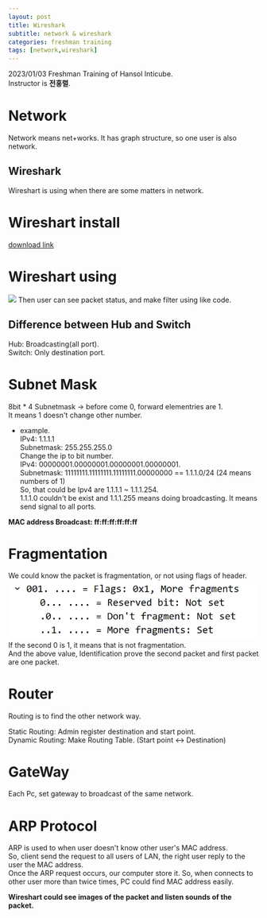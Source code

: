 ```yaml
---
layout: post
title: Wireshark
subtitle: network & wireshark
categories: freshman training
tags: [network,wireshark]
---
```


2023/01/03 Freshman Training of Hansol Inticube.  
Instructor is **전홍렬**.  

# Network  

Network means net+works. It has graph structure, so one user is also network.  

## Wireshark  

Wireshart is using when there are some matters in network.  
  
# Wireshart install  

[download link](https://www.wireshark.org/#download)  
  
# Wireshart using
  
<img src="/assets/images/posts/wireshark_capture.PNG"/>  
Then user can see packet status, and make filter using like code.  

## Difference between Hub and Switch
  
Hub: Broadcasting(all port).  
Switch: Only destination port.  
  
# Subnet Mask
  
8bit * 4
Subnetmask -> before come 0, forward elementries are 1.  
It means 1 doesn't change other number.  
  
* example.  
IPv4: 1.1.1.1  
Subnetmask: 255.255.255.0  
Change the ip to bit number.  
IPv4: 00000001.00000001.00000001.00000001.  
Subnetmask: 11111111.11111111.11111111.00000000 == 1.1.1.0/24 (24 means numbers of 1)  
So, that could be Ipv4 are 1.1.1.1 ~ 1.1.1.254.  
1.1.1.0 couldn't be exist and 1.1.1.255 means doing broadcasting. It means send signal to all ports.  
  
**MAC address Broadcast: ff:ff:ff:ff:ff:ff**
  
# Fragmentation
  
We could know the packet is fragmentation, or not using flags of header.  
<img src="/assets/posts/fragmentation.PNG"/>  
If the second 0 is 1, it means that is not fragmentation.  
And the above value, Identification prove the second packet and first packet are one packet.  
  
# Router
  
Routing is to find the other network way.  
  
Static Routing: Admin register destination and start point.  
Dynamic Routing: Make Routing Table. (Start point <-> Destination)  
  
# GateWay
  
Each Pc, set gateway to broadcast of the same network.  
  
# ARP Protocol
  
ARP is used to when user doesn't know other user's MAC address.  
So, client send the request to all users of LAN, the right user reply to the user the MAC address.  
Once the ARP request occurs, our computer store it. So, when connects to other user more than twice times, PC could find MAC address easily.  
  
**Wireshart could see images of the packet and listen sounds of the packet.**